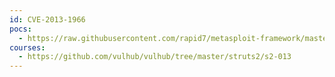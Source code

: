 ```yaml
---
id: CVE-2013-1966
pocs:
  - https://raw.githubusercontent.com/rapid7/metasploit-framework/master/modules/exploits/multi/http/struts_include_params.rb
courses:
  - https://github.com/vulhub/vulhub/tree/master/struts2/s2-013
---
```

